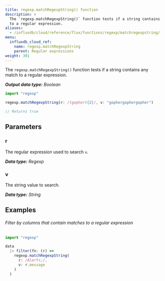 ```yaml
---
title: regexp.matchRegexpString() function
description: >
  The `regexp.matchRegexpString()` function tests if a string contains any match
  to a regular expression.
aliases:
  - /influxdb/cloud/reference/flux/functions/regexp/matchregexpstring/
menu:
  influxdb_cloud_ref:
    name: regexp.matchRegexpString
    parent: Regular expressions
weight: 301
---
```


The `regexp.matchRegexpString()` function tests if a string contains any match
to a regular expression.

_**Output data type:** Boolean_

```js
import "regexp"

regexp.matchRegexpString(r: /(gopher){2}/, v: "gophergophergopher")

// Returns true
```

## Parameters

### r
The regular expression used to search `v`.

_**Data type:** Regexp_

### v
The string value to search.

_**Data type:** String_

## Examples

###### Filter by columns that contain matches to a regular expression
```js
import "regexp"

data
  |> filter(fn: (r) =>
    regexp.matchRegexpString(
      r: /Alert\:/,
      v: r.message
    )
  )
```
